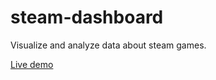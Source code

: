 # steam-dashboard


Visualize and analyze data about steam games.

[Live demo](https://mserek.shinyapps.io/steam-dashboard/)

